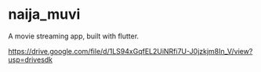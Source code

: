 # naija_muvi

A movie streaming app, built with flutter.


https://drive.google.com/file/d/1LS94xGqfEL2UiNRfi7U-J0jzkjm8In_V/view?usp=drivesdk